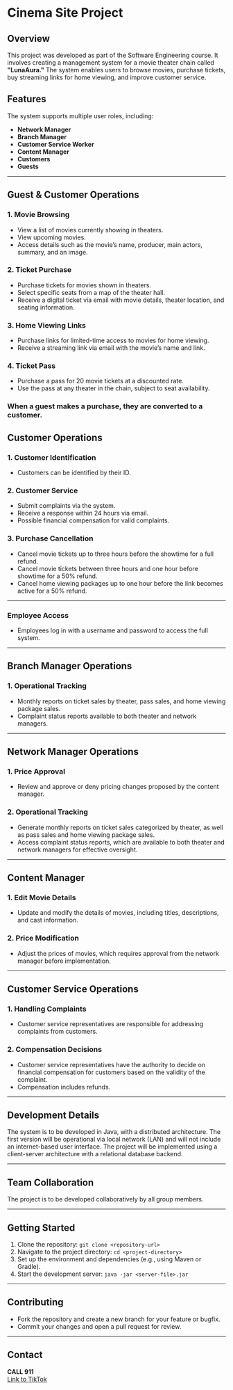# Cinema Site Project

## Overview
This project was developed as part of the Software Engineering course. It involves creating a management system for a movie theater chain called **"LunaAura."** The system enables users to browse movies, purchase tickets, buy streaming links for home viewing, and improve customer service.

## Features
The system supports multiple user roles, including:
- **Network Manager**
- **Branch Manager**
- **Customer Service Worker**
- **Content Manager**
- **Customers**
- **Guests**

---

## Guest & Customer Operations

### 1. Movie Browsing
- View a list of movies currently showing in theaters.
- View upcoming movies.
- Access details such as the movie’s name, producer, main actors, summary, and an image.

### 2. Ticket Purchase
- Purchase tickets for movies shown in theaters.
- Select specific seats from a map of the theater hall.
- Receive a digital ticket via email with movie details, theater location, and seating information.

### 3. Home Viewing Links
- Purchase links for limited-time access to movies for home viewing.
- Receive a streaming link via email with the movie’s name and link.

### 4. Ticket Pass
- Purchase a pass for 20 movie tickets at a discounted rate.
- Use the pass at any theater in the chain, subject to seat availability.

###  When a guest makes a purchase, they are converted to a customer.



## Customer Operations

### 1. Customer Identification
- Customers can be identified by their ID.

### 2. Customer Service
- Submit complaints via the system.
- Receive a response within 24 hours via email.
- Possible financial compensation for valid complaints.

### 3. Purchase Cancellation
- Cancel movie tickets up to three hours before the showtime for a full refund.
- Cancel movie tickets between three hours and one hour before showtime for a 50% refund.
- Cancel home viewing packages up to one hour before the link becomes active for a 50% refund.

---

### Employee Access
- Employees log in with a username and password to access the full system.

---

## Branch Manager Operations
### 1. Operational Tracking
- Monthly reports on ticket sales by theater, pass sales, and home viewing package sales.
- Complaint status reports available to both theater and network managers.

---
## Network Manager Operations

### 1. Price Approval
- Review and approve or deny pricing changes proposed by the content manager.

### 2. Operational Tracking
- Generate monthly reports on ticket sales categorized by theater, as well as pass sales and home viewing package sales.
- Access complaint status reports, which are available to both theater and network managers for effective oversight.


---
## Content Manager

### 1. Edit Movie Details
- Update and modify the details of movies, including titles, descriptions, and cast information.

### 2. Price Modification
- Adjust the prices of movies, which requires approval from the network manager before implementation.


---

## Customer Service Operations

### 1. Handling Complaints
- Customer service representatives are responsible for addressing complaints from customers.

### 2. Compensation Decisions
- Customer service representatives have the authority to decide on financial compensation for customers based on the validity of the complaint. 
- Compensation includes refunds.

---

## Development Details
The system is to be developed in Java, with a distributed architecture. The first version will be operational via local network (LAN) and will not include an internet-based user interface. The project will be implemented using a client-server architecture with a relational database backend.

---

## Team Collaboration
The project is to be developed collaboratively by all group members.

---

## Getting Started
1. Clone the repository: `git clone <repository-url>`
2. Navigate to the project directory: `cd <project-directory>`
3. Set up the environment and dependencies (e.g., using Maven or Gradle).
4. Start the development server: `java -jar <server-file>.jar`

---

## Contributing
- Fork the repository and create a new branch for your feature or bugfix.
- Commit your changes and open a pull request for review.

---

## Contact
**CALL 911**  
[Link to TikTok](https://vt.tiktok.com/ZS2YPYCPr/)
